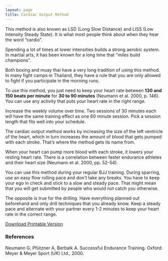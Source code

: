 ```yaml
---
layout: page
title: Cardiac Output Method
---
```


This method is also known as LSD (Long Slow Distance) and LISS (Low Intensity Steady State). It is what most people think about when they hear the word “cardio”.

Spending a lot of times at lower intensities builds a strong aerobic system. In martial arts, it has been known for a long time that “miles build champions”. 

Both boxing and muay thai have a very long tradition of using this method. In many fight camps in Thailand, they have a rule that you are only allowed to fight if you participate in the morning runs.

To use this method, you just need to keep your heart rate between **130 and 150 beats per minute** for **30 to 90 minutes** (Neumann et al. 2000, p. 146). You can use any activity that puts your heart rate in the right range.

Increase the weekly volume over time. Two sessions of 30 minutes each will have the same training effect as one 60 minute session. Pick a session length that fits well into your schedule.

The cardiac output method works by increasing the size of the left ventricle of the heart, which in turn increases the amount of blood that gets pumped with each stroke. That’s where the method gets its name from. 

When your heart can pump more blood with each stroke, it lowers your resting heart rate. There is a correlation between faster endurance athletes and their heart size (Neumann et al. 2000, pp. 52-54).

You can use this method during your regular BJJ training. During sparring, use an easy flow rolling pace and don't take any breaks. You have to keep your ego in check and stick to a slow and steady pace. That might mean that you will get submitted by people who would not catch you otherwise.

The opposite is true for the drilling. Have everything planned out beforehand and only drill techniques that you already know. Keep a steady pace and alternate with your partner every 1-2 minutes to keep your heart rate in the correct range. 

<a href="/files/cardiac-output-method.pdf" class="btn btn-primary btn-lg" download>Download Printable Version</a>

### References 

Neumann G, Pfützner A, Berbalk A. Successful Endurance Training. Oxford: Meyer & Meyer Sport (UK) Ltd., 2000.

